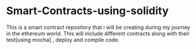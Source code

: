 # Smart-Contracts-using-solidity
This is a smart contract repository that i will be creating during my journey in the ethereum world.
This will include different contracts along with their test[using mocha] , deploy and compile code.
